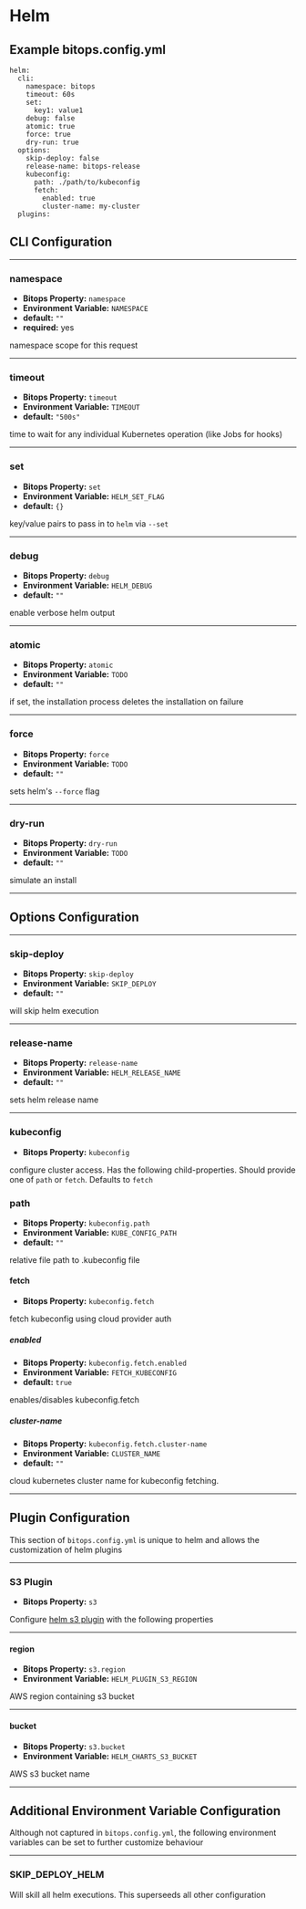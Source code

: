 # Helm

## Example bitops.config.yml
```
helm:
  cli:
    namespace: bitops
    timeout: 60s
    set:
      key1: value1
    debug: false
    atomic: true
    force: true
    dry-run: true
  options:
    skip-deploy: false
    release-name: bitops-release
    kubeconfig:
      path: ./path/to/kubeconfig
      fetch:
        enabled: true
        cluster-name: my-cluster
  plugins:
```

## CLI Configuration

-------------------
### namespace
* **Bitops Property:** `namespace`
* **Environment Variable:** `NAMESPACE`
* **default:** `""`
* **required:** yes

namespace scope for this request

-------------------
### timeout
* **Bitops Property:** `timeout`
* **Environment Variable:** `TIMEOUT`
* **default:** `"500s"`

time to wait for any individual Kubernetes operation (like Jobs for hooks) 

-------------------
### set
* **Bitops Property:** `set`
* **Environment Variable:** `HELM_SET_FLAG`
* **default:** `{}`

key/value pairs to pass in to `helm` via `--set`

-------------------
### debug
* **Bitops Property:** `debug`
* **Environment Variable:** `HELM_DEBUG`
* **default:** `""`

enable verbose helm output

-------------------
### atomic
* **Bitops Property:** `atomic`
* **Environment Variable:** `TODO`
* **default:** `""`

if set, the installation process deletes the installation on failure

-------------------
### force
* **Bitops Property:** `force`
* **Environment Variable:** `TODO`
* **default:** `""`

sets helm's `--force` flag

-------------------
### dry-run
* **Bitops Property:** `dry-run`
* **Environment Variable:** `TODO`
* **default:** `""`

simulate an install

-------------------
## Options Configuration

-------------------
### skip-deploy
* **Bitops Property:** `skip-deploy`
* **Environment Variable:** `SKIP_DEPLOY`
* **default:** `""`

will skip helm execution

-------------------
### release-name
* **Bitops Property:** `release-name`
* **Environment Variable:** `HELM_RELEASE_NAME`
* **default:** `""`

sets helm release name

-------------------
### kubeconfig
* **Bitops Property:** `kubeconfig`

configure cluster access. Has the following child-properties. Should provide one of `path` or `fetch`. Defaults to `fetch`

### path
* **Bitops Property:** `kubeconfig.path`
* **Environment Variable:** `KUBE_CONFIG_PATH`
* **default:** `""`

relative file path to .kubeconfig file

#### fetch
* **Bitops Property:** `kubeconfig.fetch`

fetch kubeconfig using cloud provider auth

##### enabled
* **Bitops Property:** `kubeconfig.fetch.enabled`
* **Environment Variable:** `FETCH_KUBECONFIG`
* **default:** `true`

enables/disables kubeconfig.fetch

##### cluster-name
* **Bitops Property:** `kubeconfig.fetch.cluster-name`
* **Environment Variable:** `CLUSTER_NAME`
* **default:** `""`

cloud kubernetes cluster name for kubeconfig fetching.

-------------------
## Plugin Configuration
This section of `bitops.config.yml` is unique to helm and allows the customization of helm plugins

-------------------
### S3 Plugin
* **Bitops Property:** `s3`

Configure [helm s3 plugin](https://github.com/hypnoglow/helm-s3) with the following properties

-------------------
#### region
* **Bitops Property:** `s3.region`
* **Environment Variable:** `HELM_PLUGIN_S3_REGION`

AWS region containing s3 bucket

-------------------
#### bucket
* **Bitops Property:** `s3.bucket`
* **Environment Variable:** `HELM_CHARTS_S3_BUCKET`

AWS s3 bucket name

-------------------
## Additional Environment Variable Configuration
Although not captured in `bitops.config.yml`, the following environment variables can be set to further customize behaviour

-------------------
### SKIP_DEPLOY_HELM
Will skill all helm executions. This superseeds all other configuration